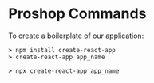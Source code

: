 
# Proshop Commands
To create a boilerplate of our application:

```Either we can install create-react-app in our system globally and then run it
> npm install create-react-app
> create-react-app app_name

```
```Or we can just use the npx command and then run create-react-app without installing
> npx create-react-app app_name